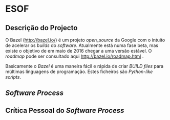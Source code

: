 # ESOF #


## Descrição do Projecto ## 

O Bazel (http://bazel.io/) é um projeto _open_source_ da Google com o intuito de acelerar os _builds_ do _software_. Atualmente está numa fase beta, mas existe o objetivo de em maio de 2016 chegar a uma versão estável. O _roadmap_ pode ser consultado aqui http://bazel.io/roadmap.html .

Basicamente o *Bazel* é uma maneira fácil e rápida de criar _BUILD files_ para múltimas linguagens de programação. Estes ficheiros são _Python-like scripts_.

## _Software Process_ ##


## Crítica Pessoal do _Software Process_ ##